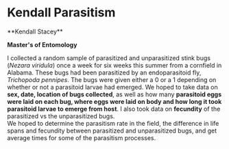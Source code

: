 # Kendall Parasitism 

<p>**Kendall Stacey**<br>

**Master's of Entomology**</p>

I collected a random sample of parasitized and unparasitized stink bugs (*Nezara viridula*) once a week for six weeks this summer from a cornfield in Alabama. 
These bugs had been parasitized by an endoparasitoid fly, *Trichopoda pennipes*. 
The bugs were given either a 0 or a 1 depending on whether or not a parasitoid larvae had emerged. 
We hoped to take data on **sex, date, location of bugs collected**, as well as how many **parasitoid eggs were laid on each bug, where eggs were laid on body and how long it took parasitoid larvae to emerge from host**. 
I also took data on **fecundity** of the parasitized vs the unparasitized bugs.  
We hoped to determine the parasitism rate in the field, the difference in life spans and fecundity between parasitized and unparasitized bugs, and get average times for some of the parasitism processes.